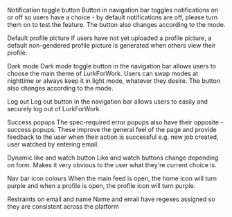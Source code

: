 Notification toggle button 
Button in navigation bar toggles notifications on or off
so users have a choice - by default notifications are off, please turn them
on to test the feature. The button also changes according to the mode.

Default profile picture
If users have not yet uploaded a profile picture, a default non-gendered
profile picture is generated when others view their profile.

Dark mode
Dark mode toggle button in the navigation bar allows users to choose the main
theme of LurkForWork. Users can swap modes at nighttime or always keep it in
light mode, whatever they desire. The button also changes according to the mode.

Log out
Log out button in the navigation bar allows users to easily and securely log
out of LurkForWork.

Success popups
The spec-required error popups also have their opposite - success popups.
These improve the general feel of the page and provide feedback to the user
when their action is successful e.g. new job created, user watched by entering email.

Dynamic like and watch button
Like and watch buttons change depending on form. Makes it very obvious to the user
what they're current choice is.

Nav bar icon colours
When the main feed is open, the home icon will turn purple and when a profile
is open, the profile icon will turn purple.

Restraints on email and name
Name and email have regexes assigned so they are consistent across the platform